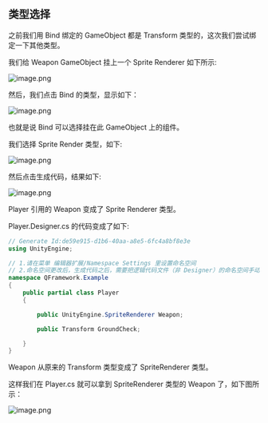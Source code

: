 ﻿## 类型选择
之前我们用 Bind 绑定的 GameObject 都是 Transform 类型的，这次我们尝试绑定一下其他类型。

我们给 Weapon GameObject 挂上一个 Sprite Renderer 如下所示:

![image.png](https://file.liangxiegame.com/913a4dcb-7e35-433c-a50a-454614ddf89d.png)


然后，我们点击 Bind 的类型，显示如下：

![image.png](https://file.liangxiegame.com/9ff5d52d-61bb-43b7-b4f0-5e9c118329e1.png)

也就是说 Bind 可以选择挂在此 GameObject 上的组件。

我们选择 Sprite Render 类型，如下:

![image.png](https://file.liangxiegame.com/720ec620-1ca4-42b7-afa8-ec94ee846d06.png)

然后点击生成代码，结果如下:

![image.png](https://file.liangxiegame.com/dd6a1012-6721-4c71-9291-de008a5b8614.png)


Player 引用的  Weapon 变成了 Sprite Renderer 类型。

Player.Designer.cs 的代码变成了如下:

```csharp
// Generate Id:de59e915-d1b6-40aa-a8e5-6fc4a8bf8e3e
using UnityEngine;

// 1.请在菜单 编辑器扩展/Namespace Settings 里设置命名空间
// 2.命名空间更改后，生成代码之后，需要把逻辑代码文件（非 Designer）的命名空间手动更改
namespace QFramework.Example
{
	public partial class Player
	{

		public UnityEngine.SpriteRenderer Weapon;

		public Transform GroundCheck;

	}
}
```

Weapon 从原来的 Transform 类型变成了 SpriteRenderer 类型。

这样我们在 Player.cs 就可以拿到 SpriteRenderer 类型的 Weapon 了，如下图所示：

![image.png](https://file.liangxiegame.com/534d8275-5d63-4307-89a8-378722f0bffc.png)
